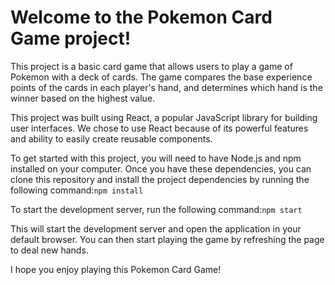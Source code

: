 # Welcome to the Pokemon Card Game project!

This project is a basic card game that allows users to play a game of Pokemon with a deck of cards. The game compares the base experience points of the cards in each player's hand, and determines which hand is the winner based on the highest value.

This project was built using React, a popular JavaScript library for building user interfaces. We chose to use React because of its powerful features and ability to easily create reusable components.

To get started with this project, you will need to have Node.js and npm installed on your computer. Once you have these dependencies, you can clone this repository and install the project dependencies by running the following command:`npm install`

To start the development server, run the following command:`npm start`

This will start the development server and open the application in your default browser. You can then start playing the game by refreshing the page to deal new hands.

I hope you enjoy playing this Pokemon Card Game! 
